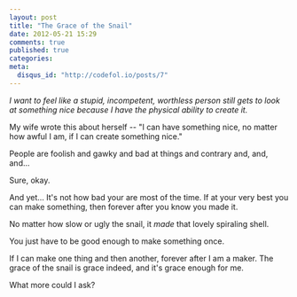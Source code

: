 ```yaml
---
layout: post
title: "The Grace of the Snail"
date: 2012-05-21 15:29
comments: true
published: true
categories: 
meta:
  disqus_id: "http://codefol.io/posts/7"
---
```

<i>I want to feel like a stupid, incompetent, worthless person still gets to look at something nice because I have the physical ability to create it.</i>

My wife wrote this about herself -- "I can have something nice, no matter how awful I am, if I can create something nice."

People are foolish and gawky and bad at things and contrary and, and, and...

Sure, okay.

And yet...  It's not how bad your are most of the time.  If at your very best you can make something, then forever after you know you made it.

No matter how slow or ugly the snail, it <i>made</i> that lovely spiraling shell.

You just have to be good enough to make something once.

If I can make one thing and then another, forever after I am a maker.  The grace of the snail is grace indeed, and it's grace enough for me.

What more could I ask?

